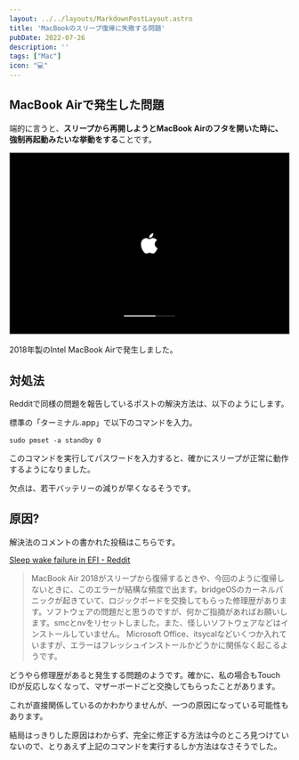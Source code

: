 ```yaml
---
layout: ../../layouts/MarkdownPostLayout.astro
title: 'MacBookのスリープ復帰に失敗する問題'
pubDate: 2022-07-26
description: ''
tags: ["Mac"] 
icon: "💻"
---
```


## MacBook Airで発生した問題

端的に言うと、**スリープから再開しようとMacBook Airのフタを開いた時に、強制再起動みたいな挙動をする**ことです。

![MacOS Booting Screen](../../assets/images/mac/macos-startup-apple-logo-progress-bar.png)

2018年製のIntel MacBook Airで発生しました。

## 対処法

Redditで同様の問題を報告しているポストの解決方法は、以下のようにします。

標準の「ターミナル.app」で以下のコマンドを入力。

```shell
sudo pmset -a standby 0
```

このコマンドを実行してパスワードを入力すると、確かにスリープが正常に動作するようになりました。

欠点は、若干バッテリーの減りが早くなるそうです。

## 原因?

解決法のコメントの書かれた投稿はこちらです。

[Sleep wake failure in EFI - Reddit](https://www.reddit.com/r/MacOS/comments/dme38s/sleep_wake_failure_in_efi/)

> MacBook Air 2018がスリープから復帰するときや、今回のように復帰しないときに、このエラーが結構な頻度で出ます。bridgeOSのカーネルパニックが起きていて、ロジックボードを交換してもらった修理歴があります。ソフトウェアの問題だと思うのですが、何かご指摘があればお願いします。smcとnvをリセットしました。また、怪しいソフトウェアなどはインストールしていません。 Microsoft Office、itsycalなどいくつか入れていますが、エラーはフレッシュインストールかどうかに関係なく起こるようです。


どうやら修理歴があると発生する問題のようです。確かに、私の場合もTouch IDが反応しなくなって、マザーボードごと交換してもらったことがあります。

これが直接関係しているのかわかりませんが、一つの原因になっている可能性もあります。

結局はっきりした原因はわからず、完全に修正する方法は今のところ見つけていないので、とりあえず上記のコマンドを実行するしか方法はなさそうでした。